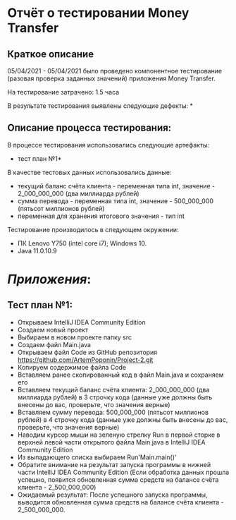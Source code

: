 # Отчёт о тестировании Money Transfer

## Краткое описание

05/04/2021 - 05/04/2021 было проведено компонентное тестирование (разовая проверка заданных значений) приложения Money Transfer.

На тестирование затрачено: 1.5 часа

В результате тестирования выявлены следующие дефекты:
* 

## Описание процесса тестирования:

В процессе тестирования использовались следующие артефакты:
* тест план №1*

В качестве тестовых данных использовались данные:
* текущий баланс счёта клиента - переменная типа int, значение - 2_000_000_000 (два миллиарда рублей)
* сумма перевода - переменная типа int, значение - 500_000_000 (пятьсот миллионов рублей)
* переменная для хранения итогового значения - тип int

Тестирование производилось в следующем окружении:
* ПК Lenovo Y750 (intel core i7); Windows 10.
* Java 11.0.10.9

# *Приложения*:
 ## Тест план №1:
- Открываем IntelliJ IDEA Community Edition
- Создаем новый проект
- Выбираем в новом проекте папку src
- Создаем файл Main.java
- Открываем файл Code из GitHub репозитория https://github.com/ArtemPoponin/Project-2.git 
- Копируем содержимое файла Code
- Вставляем ранее скопированный код в файл Main.java и сохраняем его
- Вставляем текущий баланс счёта клиента: 2_000_000_000 (два миллиарда рублей) в 3 строчку кода (данные уже должны быть внесены до вас, проверьте, что значения верные)
- Вставляем сумму перевода: 500_000_000 (пятьсот миллионов рублей) в 4 строчку кода (данные уже должны быть внесены до вас, проверьте, что значения верные)
- Наводим курсор мыши на зеленую стрелку Run в первой сторке в верхней левой части открытого файла Main.java в IntelliJ IDEA Community Edition
- Из выпадающего списка выбираем Run'Main.main()'
- Обратите внимание на результат запуска программы в нижней части IntelliJ IDEA Community Edition (Если обработка данных прошла успешно, появится обновленная сумма средств на балансе счёта клиента - 2_500_000_000)
-  Ожидаемый результат: После успешного запуска программы, выводится обновленная сумма средств на балансе счёта клиента - 2_500_000_000.
